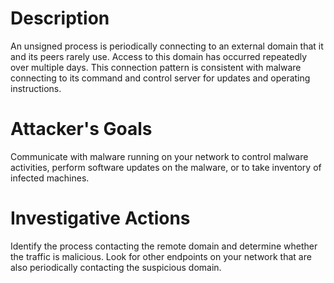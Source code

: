 # Description
An unsigned process is periodically connecting to an external domain that it and its peers rarely use. Access to this domain has occurred repeatedly over multiple days. This connection pattern is consistent with malware connecting to its command and control server for updates and operating instructions.
# Attacker's Goals
Communicate with malware running on your network to control malware activities, perform software updates on the malware, or to take inventory of infected machines.
# Investigative Actions
Identify the process contacting the remote domain and determine whether the traffic is malicious.
Look for other endpoints on your network that are also periodically contacting the suspicious domain.
